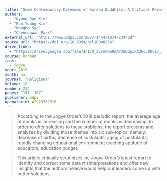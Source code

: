 ```yaml
---
title: "Some Contemporary Dilemmas of Korean Buddhism: A Critical Review of the Jogye Order’s 2018 Periodic Report"
authors:
  - "Kyung-Rae Kim"
  - "Eun Young Kim"
  - "WangMo Seo"
  - "Cheonghwan Park"
external_url: "https://www.mdpi.com/2077-1444/10/4/234/pdf"
source_url: "https://doi.org/10.3390/rel10040234"
drive_links:
  - "https://drive.google.com/file/d/1vO_JvvoPDw9mAYJ6DGpikA3Fq3OKviJ_/view?usp=drivesdk"
course: korean
tags:
  - jogye
year: 2019
month: mar
journal: "Religions"
volume: 10
number: 234
pages: "157--167"
publisher: mdpi
openalexid: W2923762916
---
```


> According to the Jogye Order’s 2018 periodic report, the average age of monks is increasing and the number of monks is decreasing.
> In order to offer solutions to these problems, the report presents and analyzes by dividing those themes into six sub-topics, namely: decrease of births; decrease of postulants; aging of postulants; rapidly changing educational environment; teaching aptitude of educators; education budget.


> This article critically scrutinizes the Jogye Order’s latest report to identify and correct some data misinterpretations and offer new insights that the authors believe would help our leaders come up with better solutions.

